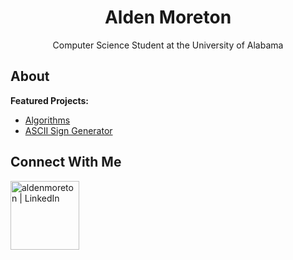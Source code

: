 <div align="center">
	<h1><b>Alden Moreton</b></h1>
	<p>Computer Science Student at the University of Alabama</p>
</div>

## **About**
<p>
	<b>Featured Projects:</b>
	<ul>
		<li><a href="https://gist.github.com/aldenmoreton">Algorithms</a></li>
		<li><a href="https://github.com/aldenmoreton/ASCIISign">ASCII Sign Generator</a></li>
	</ul>
</p>

## **Connect With Me**
[linkedin]: https://linkedin.com/in/alden-moreton
[<img align="left" alt="aldenmoreton | LinkedIn" width="110px" src="https://img.shields.io/badge/linkedin-%230077B5.svg?style=for-the-badge&logo=linkedin&logoColor=white"/>][linkedin]
